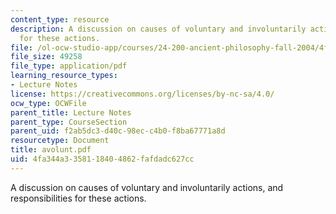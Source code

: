 ```yaml
---
content_type: resource
description: A discussion on causes of voluntary and involuntarily actions, and responsibilities
  for these actions.
file: /ol-ocw-studio-app/courses/24-200-ancient-philosophy-fall-2004/4fa344a3358118404862fafdadc627cc_avolunt.pdf
file_size: 49258
file_type: application/pdf
learning_resource_types:
- Lecture Notes
license: https://creativecommons.org/licenses/by-nc-sa/4.0/
ocw_type: OCWFile
parent_title: Lecture Notes
parent_type: CourseSection
parent_uid: f2ab5dc3-d40c-98ec-c4b0-f8ba67771a8d
resourcetype: Document
title: avolunt.pdf
uid: 4fa344a3-3581-1840-4862-fafdadc627cc
---
```

A discussion on causes of voluntary and involuntarily actions, and responsibilities for these actions.